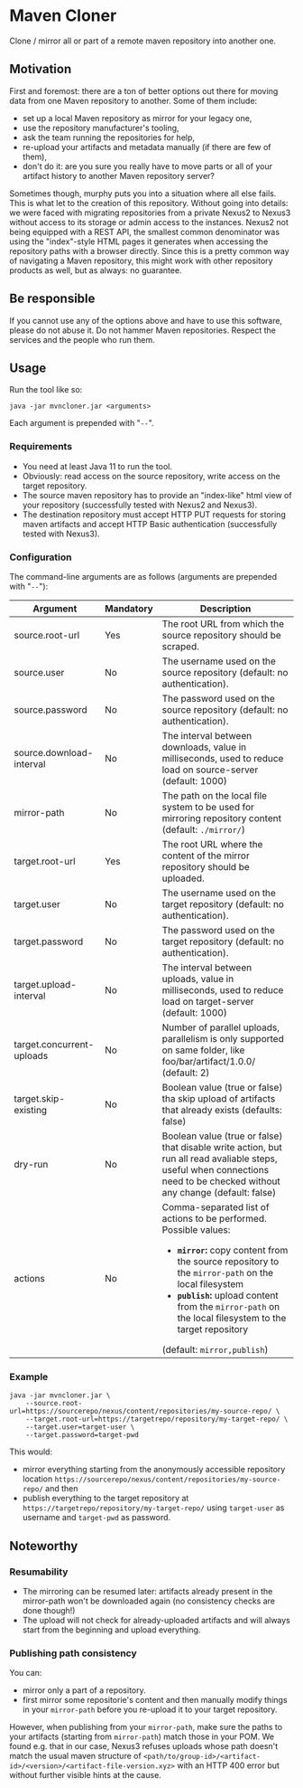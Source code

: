 Maven Cloner
============

Clone / mirror all or part of a remote maven repository into another one.

## Motivation

First and foremost: there are a ton of better options out there for moving data from one Maven repository to another. Some of them include:

* set up a local Maven repository as mirror for your legacy one,
* use the repository manufacturer's tooling,
* ask the team running the repositories for help,
* re-upload your artifacts and metadata manually (if there are few of them),
* don't do it: are you sure you really have to move parts or all of your artifact history to another Maven repository server?

Sometimes though, murphy puts you into a situation where all else fails. This is what let to the creation of this repository. Without going into details: we were faced with migrating repositories from a private Nexus2 to Nexus3 without access to its storage or admin access to the instances. Nexus2 not being equipped with a REST API, the smallest common denominator was using the "index"-style HTML pages it generates when accessing the repository paths with a browser directly. Since this is a pretty common way of navigating a Maven repository, this might work with other repository products as well, but as always: no guarantee.

## Be responsible

If you cannot use any of the options above and have to use this software, please do not abuse it. Do not hammer Maven repositories. Respect the services and the people who run them.

## Usage

Run the tool like so:

    java -jar mvncloner.jar <arguments>

Each argument is prepended with "`--`".

### Requirements

* You need at least Java 11 to run the tool.
* Obviously: read access on the source repository, write access on the target repository.
* The source maven repository has to provide an "index-like" html view of your repository (successfully tested with Nexus2 and Nexus3).
* The destination repository must accept HTTP PUT requests for storing maven artifacts and accept HTTP Basic authentication (successfully tested with Nexus3).

### Configuration
The command-line arguments are as follows (arguments are prepended with "`--`"):

Argument        | Mandatory | Description
----------------|----------|---------------
source.root-url          | Yes      | The root URL from which the source repository should be scraped.
source.user              | No       | The username used on the source repository (default: no authentication).
source.password          | No       | The password used on the source repository (default: no authentication).
source.download-interval | No       | The interval between downloads, value in milliseconds, used to reduce load on source-server (default: 1000) 
mirror-path              | No       | The path on the local file system to be used for mirroring repository content (default: `./mirror/`)
target.root-url          | Yes      | The root URL where the content of the mirror repository should be uploaded.
target.user              | No       | The username used on the target repository (default: no authentication).
target.password          | No       | The password used on the target repository (default: no authentication).
target.upload-interval   | No       | The interval between uploads, value in milliseconds, used to reduce load on target-server (default: 1000)
target.concurrent-uploads| No       | Number of parallel uploads, parallelism is only supported on same folder, like foo/bar/artifact/1.0.0/ (default: 2)
target.skip-existing     | No       | Boolean value (true or false) tha skip upload of artifacts that already exists (defaults: false)
dry-run                  | No       | Boolean value (true or false) that disable write action, but run all read avaliable steps, useful when connections need to be checked without any change (default: false) 
actions                  | No       | Comma-separated list of actions to be performed.<br/>Possible values:<ul><li>**`mirror`:** copy content from the source repository to the `mirror-path` on the local filesystem</li><li>**`publish`:** upload content from the `mirror-path` on the local filesystem to the target repository</li></ul>(default: `mirror,publish`)

### Example

    java -jar mvncloner.jar \
        --source.root-url=https://sourcerepo/nexus/content/repositories/my-source-repo/ \
        --target.root-url=https://targetrepo/repository/my-target-repo/ \
        --target.user=target-user \
        --target.password=target-pwd

This would:
* mirror everything starting from the anonymously accessible repository location `https://sourcerepo/nexus/content/repositories/my-source-repo/` and then
* publish everything to the target repository at `https://targetrepo/repository/my-target-repo/` using `target-user` as username and `target-pwd` as password.

## Noteworthy

### Resumability
* The mirroring can be resumed later: artifacts already present in the mirror-path won't be downloaded again (no consistency checks are done though!)
* The upload will not check for already-uploaded artifacts and will always start from the beginning and upload everything.

### Publishing path consistency
You can:
* mirror only a part of a repository.
* first mirror some repositorie's content and then manually modify things in your `mirror-path` before you re-upload it to your target repository.

However, when publishing from your `mirror-path`, make sure the paths to your artifacts (starting from `mirror-path`) match those in your POM. We found e.g. that in our case, Nexus3 refuses uploads whose path doesn't match the usual maven structure of `<path/to/group-id>/<artifact-id>/<version>/<artifact-file-version.xyz>` with an HTTP 400 error but without further visible hints at the cause.
